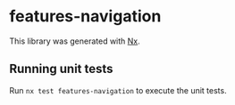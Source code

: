 # features-navigation

This library was generated with [Nx](https://nx.dev).

## Running unit tests

Run `nx test features-navigation` to execute the unit tests.
